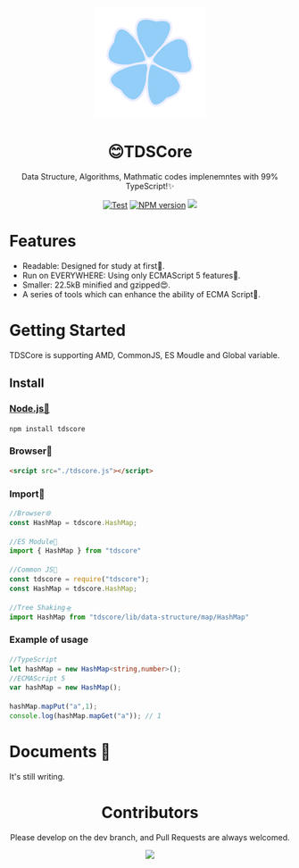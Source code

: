 <div align="center">

![](./icon.png)

# 😊TDSCore

Data Structure, Algorithms, Mathmatic codes implenemntes with 99% TypeScript!✨ 

[![Test](https://github.com/zsh2401/tdscore/actions/workflows/test.yml/badge.svg)](https://github.com/zsh2401/tdscore/actions/workflows/test.yml)
[![NPM version](https://img.shields.io/npm/v/tdscore.svg)](https://www.npmjs.com/package/tdscore)
![](https://badgen.net/npm/dy/tdscore)

</div>

   


# Features
* Readable: Designed for study at first🌌.
* Run on EVERYWHERE: Using only ECMAScript 5 features🚄.
* Smaller: 22.5kB minified and gzipped😍.
* A series of tools which can enhance the ability of ECMA Script🚀.

# Getting Started
TDSCore is supporting AMD, CommonJS, ES Moudle and Global variable.

## Install
### [Node.js💖](http://nodejs.org/)
`npm install tdscore`

### Browser👏
```html
<srcipt src="./tdscore.js"></script>
```

### Import🎉
```typescript
//Browser🌐
const HashMap = tdscore.HashMap;

//ES Module🍪
import { HashMap } from "tdscore"

//Common JS🛵
const tdscore = require("tdscore");
const HashMap = tdscore.HashMap;

//Tree Shaking🛸
import HashMap from "tdscore/lib/data-structure/map/HashMap"

```
### Example of usage
```typescript
//TypeScript
let hashMap = new HashMap<string,number>();
//ECMAScript 5
var hashMap = new HashMap();

hashMap.mapPut("a",1);
console.log(hashMap.mapGet("a")); // 1
```

# Documents 🍕
It's still writing.

<div align="center">

# Contributors
Please develop on the dev branch, and Pull Requests are always welcomed.

<!-- <a href="https://github.com/zsh2401/tdscore/graphs/contributors"> -->
  <img src="https://contrib.rocks/image?repo=zsh2401/tdscore" />
<!-- </a> -->

</div>
